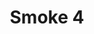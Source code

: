 ---
weight: 1
images:
- /images/photos/20230620 - Sortie Nocturne - Stéphane G. - 0027.jpg
- /images/photos/20230620 - Sortie Nocturne - Stéphane G. - 0028.jpg
- /images/photos/20230620 - Sortie Nocturne - Stéphane G. - 0029.jpg
title: Smoke 4
tags:
- portrait
- archive
---